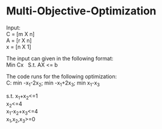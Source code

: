 # Multi-Objective-Optimization


Input: <br/>
C = [m X n] <br/>
A = [r X n] <br/>
x = [n X 1] <br/>

The input can given in the following format: <br/>
Min Cx  &nbsp;   S.t. AX <= b <br/>

The code runs for the following optimization: <br/>
C: 
min -x<sub>1</sub>-2x<sub>2</sub>;
min -x<sub>1</sub>+2x<sub>3</sub>;
min x<sub>1</sub>-x<sub>3</sub> <br/>

s.t.
x<sub>1</sub>+x<sub>2</sub><=1 <br/>
x<sub>2</sub><=4 <br/>
x<sub>1</sub>-x<sub>2</sub>+x<sub>3</sub><=4 <br/>
x<sub>1</sub>,x<sub>2</sub>,x<sub>3</sub>>=0 <br/>
